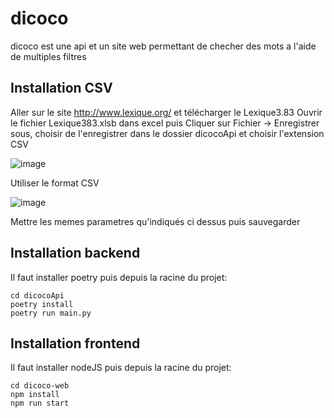 # dicoco
dicoco est une api et un site web permettant de checher des mots a l'aide de multiples filtres

## Installation CSV
Aller sur le site http://www.lexique.org/ et télécharger le Lexique3.83
Ouvrir le fichier Lexique383.xlsb dans excel puis Cliquer sur Fichier -> Enregistrer sous, choisir de l'enregistrer dans le dossier dicocoApi et choisir l'extension CSV

![image](https://github.com/Topinambour493/dicoco/assets/92278752/4f00e3d4-e439-436c-bc1d-2c250c9211cb)

Utiliser le format CSV

![image](https://github.com/Topinambour493/dicoco/assets/92278752/35d07111-1ef3-4451-90e5-7dd01e8895dd)

Mettre les memes parametres qu'indiqués ci dessus puis sauvegarder

## Installation backend

Il faut installer poetry puis depuis la racine du projet:
```
cd dicocoApi
poetry install
poetry run main.py
```

## Installation frontend
Il faut installer nodeJS puis depuis la racine du projet:
```
cd dicoco-web
npm install
npm run start
```


